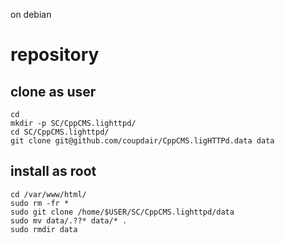 on debian

# repository

## clone as user

~~~ { .bash }
cd
mkdir -p SC/CppCMS.lighttpd/
cd SC/CppCMS.lighttpd/
git clone git@github.com/coupdair/CppCMS.ligHTTPd.data data
~~~

## install as root

~~~ { .bash }
cd /var/www/html/
sudo rm -fr *
sudo git clone /home/$USER/SC/CppCMS.lighttpd/data
sudo mv data/.??* data/* .
sudo rmdir data
~~~
